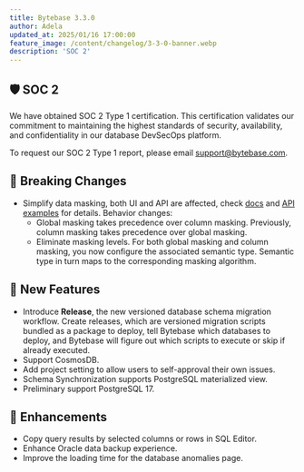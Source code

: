 ```yaml
---
title: Bytebase 3.3.0
author: Adela
updated_at: 2025/01/16 17:00:00
feature_image: /content/changelog/3-3-0-banner.webp
description: 'SOC 2'
---
```


## 🛡️ SOC 2

We have obtained SOC 2 Type 1 certification. This certification validates our commitment to maintaining the highest standards of security, availability, and confidentiality in our database DevSecOps platform.

To request our SOC 2 Type 1 report, please email [support@bytebase.com](mailto:support@bytebase.com).

## 🔔 Breaking Changes

- Simplify data masking, both UI and API are affected, check [docs](/docs/security/data-masking/overview/) and [API examples](https://github.com/bytebase/example-database-security/tree/main/masking) for details. Behavior changes:
  - Global masking takes precedence over column masking. Previously, column masking takes precedence over global masking.
  - Eliminate masking levels. For both global masking and column masking, you now configure the associated semantic type. Semantic type in turn maps to the corresponding masking algorithm.

## 🚀 New Features

- Introduce **Release**, the new versioned database schema migration workflow. Create releases, which are versioned migration scripts bundled as a package to deploy, tell Bytebase which databases to deploy, and Bytebase will figure out which scripts to execute or skip if already executed.
- Support CosmosDB.
- Add project setting to allow users to self-approval their own issues.
- Schema Synchronization supports PostgreSQL materialized view.
- Preliminary support PostgreSQL 17.

## 🎄 Enhancements

- Copy query results by selected columns or rows in SQL Editor.
- Enhance Oracle data backup experience.
- Improve the loading time for the database anomalies page.

<IncludeBlock url="/docs/get-started/install/install-upgrade"></IncludeBlock>
